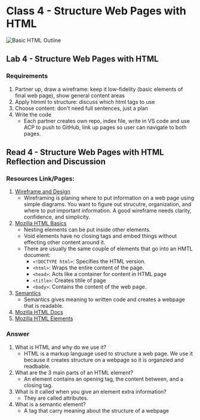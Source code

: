 # Class 4 - Structure Web Pages with HTML

![Basic HTML Outline](https://upload.wikimedia.org/wikipedia/commons/c/ca/The_HTML_paragraph_element_HD_Wallpaper.jpg)

## Lab 4 - Structure Web Pages with HTML

### Requirements

1. Partner up, draw a wireframe: keep it low-fidelity (basic elements of final web page), show general content areas
2. Apply htmml to structure: discuss which html tags to use
3. Choose content: don't need full sentences, just a plan
4. Write the code
   - Each partner creates own repo, index file, write in VS code and use ACP to push to GitHub, link up pages so user can navigate to both pages.

## Read 4 - Structure Web Pages with HTML Reflection and Discussion

### Resources Link/Pages: 

1. [Wireframe and Design](https://careerfoundry.com/en/blog/ux-design/how-to-create-your-first-wireframe/)
   - Wireframing is planing where to put information on a web page using simple diagrams. You want to figure out strucutre, organization, and where to put important information. A good wireframe needs clarity, confidence, and simplicity. 
2. [Mozilla HTML Basics](https://developer.mozilla.org/en-US/docs/Learn/Getting_started_with_the_web/HTML_basics)
   - Nesting elements can be put inside other elements.
   - Void elements have no closing tags and embed things without effecting other content around it.
   - There are usually the same couple of elements that go into an HMTL document:
     - `<!DOCTYPE html>`: Specifies the HTML version.
     - `<html>`: Wraps the entire content of the page.
     - `<head>`: Acts like a container for content in HTML page
     - `<title>`: Creates titile of page
     - `<body>`: Contains the content of the web page.
3. [Semantics](https://developer.mozilla.org/en-US/docs/Glossary/Semantics)
    - Semantics gives meaning to written code and creates a webpage that is readable. 
4. [Mozilla HTML Docs](https://developer.mozilla.org/en-US/docs/Web/HTML)
5. [Mozilla HTML Elements](https://developer.mozilla.org/en-US/docs/Web/HTML/Element)

### Answer

1. What is HTML and why do we use it?
   - HTML is a markup language used to structure a web page. We use it because it creates structure on a webpage so it is organzied and readbable.
2. What are the 3 main parts of an HTML element?
   - An element contains an opening tag, the content between, and a closing tag.
3. What is it called when you give an element extra information?
   - They are called attributes. 
4. What is a semantic element?
   - A tag that carry meaning about the structure of a webpage
